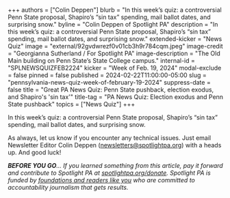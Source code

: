 +++
authors = ["Colin Deppen"]
blurb = "In this week’s quiz: a controversial Penn State proposal, Shapiro’s “sin tax” spending, mail ballot dates, and surprising snow."
byline = "Colin Deppen of Spotlight PA"
description = "In this week’s quiz: a controversial Penn State proposal, Shapiro’s “sin tax” spending, mail ballot dates, and surprising snow."
extended-kicker = "News Quiz"
image = "external/92gvdwrezf0v01cb3h9r784cqm.jpeg"
image-credit = "Georgianna Sutherland / For Spotlight PA"
image-description = "The Old Main building on Penn State’s State College campus."
internal-id = "SPLNEWSQUIZFEB2224"
kicker = "Week of Feb. 19, 2024"
modal-exclude = false
pinned = false
published = 2024-02-22T11:00:00-05:00
slug = "pennsylvania-news-quiz-week-of-february-19-2024"
suppress-date = false
title = "Great PA News Quiz: Penn State pushback, election exodus, and Shapiro's 'sin tax'"
title-tag = "PA News Quiz: Election exodus and Penn State pushback"
topics = ["News Quiz"]
+++

In this week’s quiz: a controversial Penn State proposal, Shapiro’s “sin tax” spending, mail ballot dates, and surprising snow.

<div data-tf-live="01HQ6J3YFACS4PDK62RYTR47FY"></div><script src="//embed.typeform.com/next/embed.js"></script>

As always, let us know if you encounter any technical issues. Just email Newsletter Editor Colin Deppen (newsletters@spotlightpa.org) with a heads up. And good luck!

<strong><em>BEFORE YOU GO</em></strong><em>… If you learned something from this article, pay it forward and contribute to Spotlight PA at </em><a href="http://spotlightpa.org/donate"><em>spotlightpa.org/donate</em></a><em>. Spotlight PA is funded by </em><a href="https://www.spotlightpa.org/support"><em>foundations and readers like you</em></a><em> who are committed to accountability journalism that gets results.</em>

